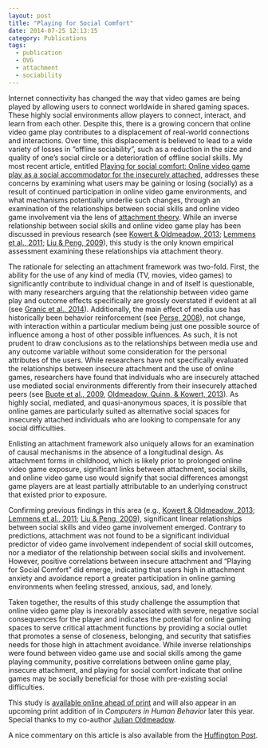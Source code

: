 ```yaml
---
layout: post
title: "Playing for Social Comfort"
date: 2014-07-25 12:13:15
category: Publications
tags:
  - publication
  - OVG
  - attachment
  - sociability
---
```


Internet connectivity has changed the way that video games are being played by allowing users to connect worldwide in shared gaming spaces. These highly social environments allow players to connect, interact, and learn from each other. Despite this, there is a growing concern that online video game play contributes to a displacement of real-world connections and interactions. Over time, this displacement is believed to lead to a wide variety of losses in “offline sociability”, such as a reduction in the size and quality <!--more-->of one’s social circle or a deterioration of offline social skills. My most recent article, entitled [Playing for social comfort: Online video game play as a social accommodator for the insecurely attached](http://www.sciencedirect.com/science/article/pii/S0747563214002829), addresses these concerns by examining what users may be gaining or losing (socially) as a result of continued participation in online video game environments, and what mechanisms potentially underlie such changes, through an examination of the relationships between social skills and online video game involvement via the lens of [attachment theory](http://en.wikipedia.org/wiki/Attachment_theory). While an inverse relationship between social skills and online video game play has been discussed in previous research (see [Kowert & Oldmeadow, 2013](http://www.sciencedirect.com/science/article/pii/S0747563213000927); [Lemmens et al., 2011](http://www.sciencedirect.com/science/article/pii/S0747563210002116); [Liu & Peng, 2009](http://www.sciencedirect.com/science/article/pii/S074756320900096X)), this study is the only known empirical assessment examining these relationships via attachment theory. 

The rationale for selecting an attachment framework was two-fold. First, the ability for the use of any kind of media (TV, movies, video games) to significantly contribute to individual change in and of itself is questionable, with many researchers arguing that the relationship between video game play and outcome effects specifically are grossly overstated if evident at all (see [Granic et al., 2014](http://www.apa.org/pubs/journals/releases/amp-a0034857.pdf)). Additionally, the main effect of media use has historically been behavior reinforcement (see [Perse, 2008](http://www.amazon.com/Effects-Society-Routledge-Communication-Series/dp/0805825053)), not change, with interaction within a particular medium being just one possible source of influence among a host of other possible influences. As such, it is not prudent to draw conclusions as to the relationships between media use and any outcome variable without some consideration for the personal attributes of the users. While researchers have not specifically evaluated the relationships between insecure attachment and the use of online games, researchers have found that individuals who are insecurely attached use mediated social environments differently from their insecurely attached peers (see [Buote et al., 2009](http://www.sciencedirect.com/science/article/pii/S0747563208002331), [Oldmeadow, Quinn, & Kowert, 2013](http://www.sciencedirect.com/science/article/pii/S0747563212002749)). As highly social, mediated, and quasi-anonymous spaces, it is possible that online games are particularly suited as alternative social spaces for insecurely attached individuals who are looking to compensate for any social difficulties. 

Enlisting an attachment framework also uniquely allows for an examination of causal mechanisms in the absence of a longitudinal design.  As attachment forms in childhood, which is likely prior to prolonged online video game exposure, significant links between attachment, social skills, and online video game use would signify that social differences amongst game players are at least partially attributable to an underlying construct that existed prior to exposure.


Confirming previous findings in this area (e.g., [Kowert & Oldmeadow, 2013](http://www.sciencedirect.com/science/article/pii/S0747563213000927); [Lemmens et al., 2011](http://www.sciencedirect.com/science/article/pii/S0747563210002116); [Liu & Peng, 2009](http://www.sciencedirect.com/science/article/pii/S074756320900096X)), significant linear relationships between social skills and video game involvement emerged.  Contrary to predictions, attachment was not found to be a significant individual predictor of video game involvement independent of social skill outcomes, nor a mediator of the relationship between social skills and involvement. However, positive correlations between insecure attachment and “Playing for Social Comfort” did emerge, indicating that users high in attachment anxiety and avoidance report a greater participation in online gaming environments when feeling stressed, anxious, sad, and lonely.

Taken together, the results of this study challenge the assumption that online video game play is inexorably associated with severe, negative social consequences for the player and indicates the potential for online gaming spaces to serve critical attachment functions by providing a social outlet that promotes a sense of closeness, belonging, and security that satisfies needs for those high in attachment avoidance. While inverse relationships were found between video game use and social skills among the game playing community, positive correlations between online game play, insecure attachment, and playing for social comfort indicate that online games may be socially beneficial for those with pre-existing social difficulties. 

This study is [available online ahead of print](http://www.sciencedirect.com/science/article/pii/S0747563214002829) and will also appear in an upcoming print addition of in _Computers in Human Behavior_ later this year. Special thanks to my co-author [Julian Oldmeadow](http://www.swinburne.edu.au/health-arts-design/staff-profiles/view.php?who=joldmeadow).

A nice commentary on this article is also available from the [Huffington Post](http://www.huffingtonpost.com/joseph-nowinski-phd/is-online-video-gaming-a-_b_5643178.html).


